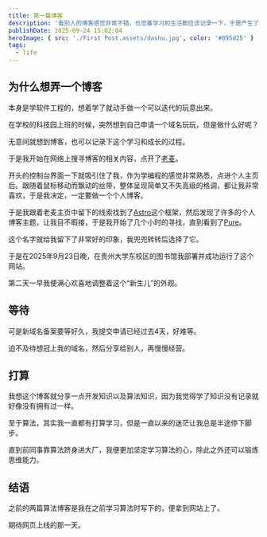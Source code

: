```yaml
---
title: 第一篇博客
description: '看别人的博客感觉非常不错，也觉着学习和生活都应该记录一下，于是产生了这个网站'
publishDate: 2025-09-24 15:02:04
heroImage: { src: './First Post.assets/dashu.jpg', color: '#895d25' }
tags:
  - life
---
```


## 为什么想弄一个博客

本身是学软件工程的，想着学了就动手做一个可以迭代的玩意出来。

在学校的科技园上班的时候，突然想到自己申请一个域名玩玩，但是做什么好呢？

无意间就想到博客，也可以记录下这个学习和成长的过程。

于是我开始在网络上搜寻博客的相关内容，点开了[老麦](https://laomai.org/)。

开头的控制台界面一下就吸引住了我，作为学编程的感觉非常熟悉，点进个人主页后。跟随着鼠标移动而飘动的丝带，整体呈现简单又不失高级的格调，都让我非常喜欢，于是我决定，一定要做一个个人博客。

于是我跟着老麦主页中留下的线索找到了[Astro](https://astro.build/)这个框架，然后发现了许多的个人博客主题，让我目不暇接，于是我开始了几个小时的寻找，直到看到了[Pure](https://github.com/cworld1/astro-theme-pure)。

这个名字就给我留下了非常好的印象，我兜兜转转后选择了它。

于是在2025年9月23日晚，在贵州大学东校区的图书馆我部署并成功运行了这个网站。

第二天一早我便满心欢喜地调整着这个“新生儿”的外观。

## 等待

可是新域名备案要等好久，我提交申请已经过去4天，好难等。

迫不及待想冠上我的域名，然后分享给别人，再慢慢经营。

## 打算

我想这个博客就分享一点开发知识以及算法知识，因为我觉得学了知识没有记录就好像没有拥有过一样。

至于算法，其实我一直都有打算学习，但是一直以来的迷茫让我总是半途停下脚步。

直到前同事靠算法跻身进大厂，我便更加坚定学习算法的心，除此之外还可以锻炼思维能力。


## 结语
之前的两篇算法博客是我在之前学习算法时写下的，便拿到网站上了。

期待网页上线的那一天。

